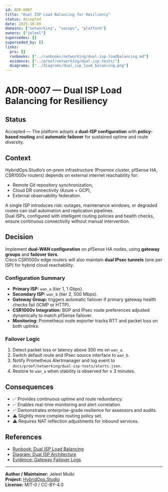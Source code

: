 ```yaml
---
id: ADR-0007
title: "Dual ISP Load Balancing for Resiliency"
status: Accepted
date: 2025-10-09
domains: ["networking", "secops", "platform"]
owners: ["jeleel"]
supersedes: []
superseded_by: []
links:
  prs: []
  runbooks: ["../runbooks/networking/dual-isp-loadbalancing.md"]
  evidence: ["../proof/networking/dual-isp-tests/"]
  diagrams: ["../diagrams/dual_isp_load_balancing.png"]
---
```


# ADR-0007 — Dual ISP Load Balancing for Resiliency

## Status
Accepted — The platform adopts a **dual-ISP configuration** with **policy-based routing** and **automatic failover** for sustained uptime and route diversity.

## Context
HybridOps.Studio’s on-prem infrastructure (Proxmox cluster, pfSense HA, CSR1000v routers) depends on external internet reachability for:
- Remote Git repository synchronization,
- Cloud DR connectivity (Azure + GCP),
- External observability federation.

A single ISP introduces risk: outages, maintenance windows, or degraded routes can stall automation and replication pipelines.  
Dual ISPs, configured with intelligent routing policies and health checks, ensure continuous connectivity without manual intervention.

## Decision
Implement **dual-WAN configuration** on pfSense HA nodes, using **gateway groups** and **failover tiers**.  
Cisco CSR1000v edge routers will also maintain **dual IPsec tunnels** (one per ISP) for hybrid cloud reachability.

### Configuration Summary
- **Primary ISP:** `wan_a` (tier 1, 1 Gbps).  
- **Secondary ISP:** `wan_b` (tier 2, 500 Mbps).  
- **Gateway Group:** triggers automatic failover if primary gateway health checks fail (ICMP or HTTP).  
- **CSR1000v Integration:** BGP and IPsec route preferences adjusted dynamically to match pfSense failover.  
- **Monitoring:** Prometheus node exporter tracks RTT and packet loss on both uplinks.

### Failover Logic
1. Detect packet loss or latency above 300 ms on `wan_a`.  
2. Switch default route and IPsec source interface to `wan_b`.  
3. Notify Prometheus Alertmanager and log event to `docs/proof/networking/dual-isp-tests/alerts.json`.  
4. Restore to `wan_a` when stability is observed for ≥ 3 minutes.

## Consequences
- ✅ Provides continuous uptime and route redundancy.  
- ✅ Enables real-time monitoring and alert correlation.  
- ✅ Demonstrates enterprise-grade resilience for assessors and audits.  
- ⚠️ Slightly more complex routing policy set.  
- ⚠️ Requires NAT reflection adjustments for inbound services.

## References
- [Runbook: Dual ISP Load Balancing](../runbooks/networking/dual-isp-loadbalancing.md)  
- [Diagram: Dual ISP Architecture](../diagrams/dual_isp_load_balancing.png)  
- [Evidence: Gateway Failover Logs](../proof/networking/dual-isp-tests/)

---

**Author / Maintainer:** Jeleel Muibi  
**Project:** [HybridOps.Studio](https://github.com/jeleel-muibi/hybridops.studio)  
**License:** MIT-0 / CC-BY-4.0
